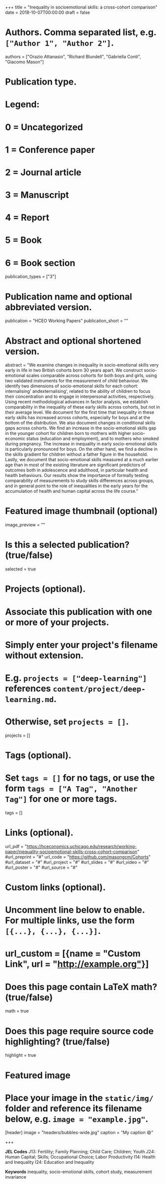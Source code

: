 +++
title = "Inequality in socioemotional skills: a cross-cohort comparison"
date = 2018-10-07T00:00:00
draft = false

# Authors. Comma separated list, e.g. `["Author 1", "Author 2"]`.
authors = ["Orazio Attanasio", "Richard Blundell", "Gabriella Conti", "Giacomo Mason"]

# Publication type.
# Legend:
# 0 = Uncategorized
# 1 = Conference paper
# 2 = Journal article
# 3 = Manuscript
# 4 = Report
# 5 = Book
# 6 = Book section
publication_types = ["3"]

# Publication name and optional abbreviated version.
publication = "HCEO Working Papers"
publication_short = ""

# Abstract and optional shortened version.
abstract = "We examine changes in inequality in socio-emotional skills very early in life in two British cohorts born 30 years apart. We construct socio-emotional scales comparable across cohorts for both boys and girls, using two validated instruments for the measurement of child behaviour. We identify two dimensions of socio-emotional skills for each cohort: internalising' andexternalising', related to the ability of children to focus their concentration and to engage in interpersonal activities, respectively. Using recent methodological advances in factor analysis, we establish comparability in the inequality of these early skills across cohorts, but not in their average level. We document for the first time that inequality in these early skills has increased across cohorts, especially for boys and at the bottom of the distribution. We also document changes in conditional skills gaps across cohorts. We find an increase in the socio-emotional skills gap in the younger cohort for children born to mothers with higher socio-economic status (education and employment), and to mothers who smoked during pregnancy. The increase in inequality in early socio-emotional skills is particularly pronounced for boys. On the other hand, we find a decline in the skills gradient for children without a father figure in the household. Lastly, we document that socio-emotional skills measured at a much earlier age than in most of the existing literature are significant predictors of outcomes both in adolescence and adulthood, in particular health and health behaviours. Our results show the importance of formally testing comparability of measurements to study skills differences across groups, and in general point to the role of inequalities in the early years for the accumulation of health and human capital across the life course."

# Featured image thumbnail (optional)
image_preview = ""

# Is this a selected publication? (true/false)
selected = true

# Projects (optional).
#   Associate this publication with one or more of your projects.
#   Simply enter your project's filename without extension.
#   E.g. `projects = ["deep-learning"]` references `content/project/deep-learning.md`.
#   Otherwise, set `projects = []`.
projects = []

# Tags (optional).
#   Set `tags = []` for no tags, or use the form `tags = ["A Tag", "Another Tag"]` for one or more tags.
tags = []

# Links (optional).
url_pdf = "https://hceconomics.uchicago.edu/research/working-paper/inequality-socioemotional-skills-cross-cohort-comparison"
#url_preprint = "#"
url_code = "https://github.com/masongcm/Cohorts"
#url_dataset = "#"
#url_project = "#"
#url_slides = "#"
#url_video = "#"
#url_poster = "#"
#url_source = "#"

# Custom links (optional).
#   Uncomment line below to enable. For multiple links, use the form `[{...}, {...}, {...}]`.
# url_custom = [{name = "Custom Link", url = "http://example.org"}]

# Does this page contain LaTeX math? (true/false)
math = true

# Does this page require source code highlighting? (true/false)
highlight = true

# Featured image
# Place your image in the `static/img/` folder and reference its filename below, e.g. `image = "example.jpg"`.
[header]
image = "headers/bubbles-wide.jpg"
caption = "My caption :smile:"

+++

**JEL Codes**
J13: Fertility; Family Planning; Child Care; Children; Youth 
J24: Human Capital; Skills; Occupational Choice; Labor Productivity 
I14: Health and Inequality 
I24: Education and Inequality

**Keywords** inequality, socio-emotional skills, cohort study, measurement invariance